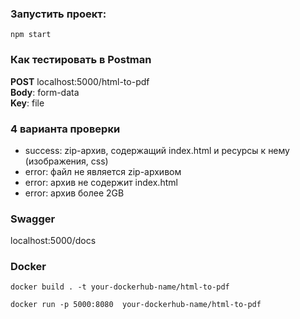 ### Запустить проект:
```
npm start
```
### Как тестировать в Postman
<b>POST</b> localhost:5000/html-to-pdf<br>
<b>Body</b>: form-data<br>
<b>Key</b>: file

### 4 варианта проверки
- success: zip-архив, содержащий index.html и ресурсы к нему (изображения, css)
- error: файл не является zip-архивом
- error: архив не содержит index.html
- error: архив более 2GB

### Swagger
localhost:5000/docs

### Docker
```
docker build . -t your-dockerhub-name/html-to-pdf
```
```
docker run -p 5000:8080  your-dockerhub-name/html-to-pdf
```